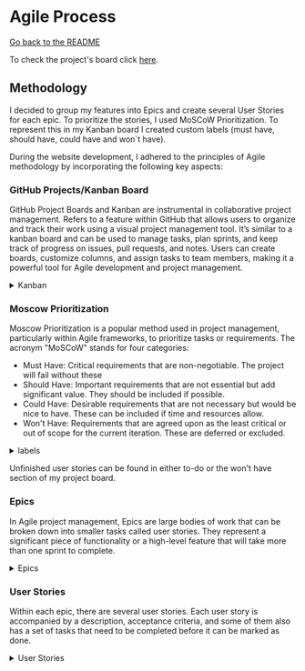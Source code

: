 # **Agile Process**

[Go back to the README](README.md)

To check the project's board click [here](https://github.com/users/EdsonSMartins/projects/4).

## **Methodology**

I decided to group my features into Epics and create several User Stories for each epic. To prioritize the stories, I used MoSCoW Prioritization. To represent this in my Kanban board I created custom labels (must have, should have, could have and won´t have).

During the website development, I adhered to the principles of Agile methodology by incorporating the following key aspects:

### GitHub Projects/Kanban Board
GitHub Project Boards and Kanban are instrumental in collaborative project management. Refers to a feature within GitHub that allows users to organize and track their work using a visual project management tool. It’s similar to a kanban board and can be used to manage tasks, plan sprints, and keep track of progress on issues, pull requests, and notes. Users can create boards, customize columns, and assign tasks to team members, making it a powerful tool for Agile development and project management. 

<details><summary>Kanban</summary>

![Kanban mid](docs/agile/kanban_mid.png)
![Kanban finish](docs/agile/kanban_final.png)
</details>


### Moscow Prioritization

Moscow Prioritization is a popular method used in project management, particularly within Agile frameworks, to prioritize tasks or requirements. The acronym "MoSCoW" stands for four categories:

- Must Have: Critical requirements that are non-negotiable. The project will fail without these
- Should Have: Important requirements that are not essential but add significant value. They should be included if possible.
- Could Have: Desirable requirements that are not necessary but would be nice to have. These can be included if time and resources allow.
- Won't Have: Requirements that are agreed upon as the least critical or out of scope for the current iteration. These are deferred or excluded.

<details><summary>labels</summary>

![Labels](docs/agile/agile_labels.png)
</details><h/>

Unfinished user stories can be found in either to-do or the won't have section of my project board.

### Epics

In Agile project management, Epics are large bodies of work that can be broken down into smaller tasks called user stories. They represent a significant piece of functionality or a high-level feature that will take more than one sprint to complete.

<details><summary>Epics</summary>

![Epics](docs/agile/agile_epics.png)
![Epic 1](docs/agile/agile_epic1.png)
![Epic 2](docs/agile/agile_epic2.png)
![Epic 3](docs/agile/agile_epic3.png)
![Epic 4](docs/agile/agile_epic4.png)
</details>


### User Stories

Within each epic, there are several user stories. Each user story is accompanied by a description, acceptance criteria, and some of them also has a set of tasks that need to be completed before it can be marked as done.

<details><summary>User Stories</summary>

![User stories](docs/agile/agile_userstory.png)
</details>
